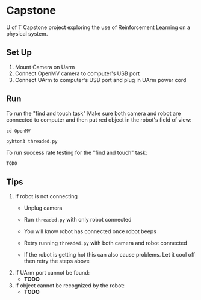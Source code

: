 # Capstone

U of T Capstone project exploring the use of Reinforcement Learning on a physical system.

## Set Up

1. Mount Camera on Uarm 
2. Connect OpenMV camera to computer's USB port
3. Connect UArm to computer's USB port and plug in UArm power cord

## Run
To run the "find and touch task"
Make sure both camera and robot are connected to computer and then put red object in the robot's field of view:

``cd OpenMV``

``pyhton3 threaded.py``

To run success rate testing for the "find and touch" task:

``TODO``

## Tips

1. If robot is not connecting
    * Unplug camera
    * Run ``threaded.py`` with only robot connected
    * You will know robot has connected once robot beeps
    * Retry running ``threaded.py`` with both camera and robot connected

    * If the robot is getting hot this can also cause problems.  Let it cool off then retry the steps above
2. If UArm port cannot be found:
   * **TODO**
4. If object cannot be recognized by the robot:
   * **TODO**
